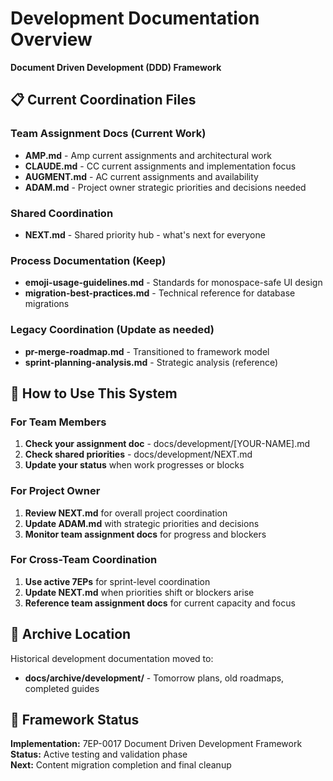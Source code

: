 # Development Documentation Overview

**Document Driven Development (DDD) Framework**

## 📋 **Current Coordination Files**

### Team Assignment Docs (Current Work)
- **AMP.md** - Amp current assignments and architectural work
- **CLAUDE.md** - CC current assignments and implementation focus  
- **AUGMENT.md** - AC current assignments and availability
- **ADAM.md** - Project owner strategic priorities and decisions needed

### Shared Coordination
- **NEXT.md** - Shared priority hub - what's next for everyone

### Process Documentation (Keep)
- **emoji-usage-guidelines.md** - Standards for monospace-safe UI design
- **migration-best-practices.md** - Technical reference for database migrations

### Legacy Coordination (Update as needed)
- **pr-merge-roadmap.md** - Transitioned to framework model
- **sprint-planning-analysis.md** - Strategic analysis (reference)

## 🎯 **How to Use This System**

### For Team Members
1. **Check your assignment doc** - docs/development/[YOUR-NAME].md  
2. **Check shared priorities** - docs/development/NEXT.md
3. **Update your status** when work progresses or blocks

### For Project Owner
1. **Review NEXT.md** for overall project coordination
2. **Update ADAM.md** with strategic priorities and decisions
3. **Monitor team assignment docs** for progress and blockers

### For Cross-Team Coordination
1. **Use active 7EPs** for sprint-level coordination
2. **Update NEXT.md** when priorities shift or blockers arise
3. **Reference team assignment docs** for current capacity and focus

## 📂 **Archive Location**

Historical development documentation moved to:
- **docs/archive/development/** - Tomorrow plans, old roadmaps, completed guides

## 🔄 **Framework Status**

**Implementation:** 7EP-0017 Document Driven Development Framework  
**Status:** Active testing and validation phase  
**Next:** Content migration completion and final cleanup
